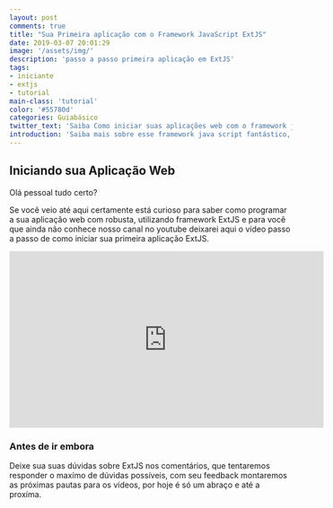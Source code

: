 ```yaml
---
layout: post
comments: true
title: "Sua Primeira aplicação com o Framework JavaScript ExtJS"
date: 2019-03-07 20:01:29
image: '/assets/img/'
description: 'passo a passo primeira aplicação em ExtJS'
tags: 
- iniciante
- extjs
- tutorial
main-class: 'tutorial'
color: '#55780d'
categories: Guiabásico
twitter_text: 'Saiba Como iniciar suas aplicações web com o framework javascript ExtJS.'
introduction: 'Saiba mais sobre esse framework java script fantástico, e recomendações para o início de seu aprendizado em ExtJS.'
---
```


## Iniciando sua Aplicação Web

Olá pessoal tudo certo? 

Se você veio até aqui certamente está curioso para saber como programar a sua aplicação web com robusta, utilizando  framework ExtJS e para você que ainda não conhece nosso canal no youtube deixarei aqui o vídeo passo a passo de como iniciar sua primeira aplicação ExtJS.

<iframe width="560" height="315" src="https://www.youtube.com/embed/3Y-BiAxkP6k" frameborder="0" allow="accelerometer; autoplay; encrypted-media; gyroscope; picture-in-picture" allowfullscreen></iframe>

### Antes de ir embora

Deixe sua suas dúvidas sobre ExtJS nos comentários, que tentaremos responder o maxímo de dúvidas possíveis, com seu feedback montaremos as próximas pautas para os vídeos, por hoje é só um abraço e até a proxíma.



